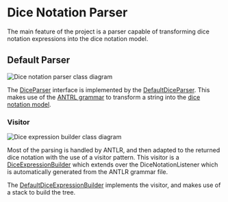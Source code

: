 # Dice Notation Parser

The main feature of the project is a parser capable of transforming dice notation expressions into the dice notation model.

## Default Parser

![Dice notation parser class diagram][dice_notation_parser-class_diagram]

The [DiceParser][dice_notation_parser] interface is implemented by the [DefaultDiceParser][default_dice_notation_parser]. This makes use of the [ANTRL grammar][grammar-doc] to transform a string into the [dice notation model][dice_notation_model-doc].

### Visitor

![Dice expression builder class diagram][dice_expression_builder-class_diagram]

Most of the parsing is handled by ANTLR, and then adapted to the returned dice notation with the use of a visitor pattern. This visitor is a [DiceExpressionBuilder][dice_expression_buider] which extends over the DiceNotationListener which is automatically generated from the ANTLR grammar file.

The [DefaultDiceExpressionBuilder][default_dice_expression_buider] implements the visitor, and makes use of a stack to build the tree.

[dice_notation_parser]: ./apidocs/com/bernardomg/tabletop/dice/parser/DiceParser.html
[default_dice_notation_parser]: ./apidocs/com/bernardomg/tabletop/dice/parser/DefaultDiceParser.html
[dice_expression_buider]: ./apidocs/com/bernardomg/tabletop/dice/parser/listener/DiceExpressionBuilder.html
[default_dice_expression_buider]: ./apidocs/com/bernardomg/tabletop/dice/parser/listener/DefaultDiceExpressionBuilder.html

[dice_notation_parser-class_diagram]: ./images/dice_notation_parser_class_diagram.png
[dice_expression_builder-class_diagram]: ./images/dice_expression_builder_class_diagram.png

[grammar-doc]: ./grammar.html
[dice_notation_model-doc]: ./notation.html
